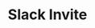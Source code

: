 ---
title: Slack Invite
redirect: https://join.slack.com/t/melbournecocoa/shared_invite/zt-85ixdbb8-1Wbqg4RB8KI93ccB~TqwHA
layout: redirect
---